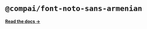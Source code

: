 # `@compai/font-noto-sans-armenian`

[**Read the docs &rarr;**](https://components.ai/docs/typefaces/noto-sans-armenian)
